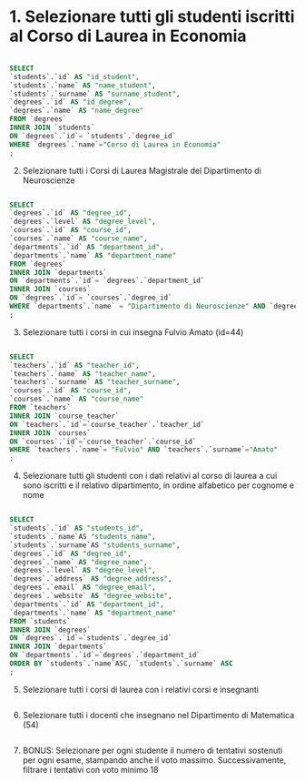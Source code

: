 # 1. Selezionare tutti gli studenti iscritti al Corso di Laurea in Economia

```SQL

SELECT
`students`.`id` AS "id_student",
`students`.`name` AS "name_student",
`students`.`surname` AS "surname_student",
`degrees`.`id` AS "id_degree",
`degrees`.`name` AS "name_degree"
FROM `degrees`
INNER JOIN `students`
ON `degrees`.`id`= `students`.`degree_id`
WHERE `degrees`.`name`="Corso di Laurea in Economia"
;

```

2. Selezionare tutti i Corsi di Laurea Magistrale del Dipartimento di Neuroscienze

```SQL

SELECT
`degrees`.`id` AS "degree_id",
`degrees`.`level` AS "degree_level",
`courses`.`id` AS "course_id",
`courses`.`name` AS "course_name",
`departments`.`id` AS "department_id",
`departments`.`name` AS "department_name"
FROM `degrees`
INNER JOIN `departments`
ON `departments`.`id`= `degrees`.`department_id`
INNER JOIN `courses`
ON `degrees`.`id`= `courses`.`degree_id`
WHERE `departments`.`name` = "Dipartimento di Neuroscienze" AND `degrees`.`level` = "magistrale"
;

```

3. Selezionare tutti i corsi in cui insegna Fulvio Amato (id=44)

```SQL

SELECT
`teachers`.`id` AS "teacher_id",
`teachers`.`name` AS "teacher_name",
`teachers`.`surname` AS "teacher_surname",
`courses`.`id` AS "course_id",
`courses`.`name` AS "course_name"
FROM `teachers`
INNER JOIN `course_teacher`
ON `teachers`.`id`=`course_teacher`.`teacher_id`
INNER JOIN `courses`
ON `courses`.`id`=`course_teacher`.`course_id`
WHERE `teachers`.`name`= "Fulvio" AND `teachers`.`surname`="Amato"
;

```

4. Selezionare tutti gli studenti con i dati relativi al corso di laurea a cui sono iscritti e il relativo dipartimento, in ordine alfabetico per cognome e nome

```SQL

SELECT
`students`.`id` AS "students_id",
`students`.`name`AS "students_name",
`students`.`surname`AS "students_surname",
`degrees`.`id` AS "degree_id",
`degrees`.`name` AS "degree_name",
`degrees`.`level` AS "degree_level",
`degrees`.`address` AS "degree_address",
`degrees`.`email` AS "degree_email",
`degrees`.`website` AS "degree_website",
`departments`.`id` AS "department_id",
`departments`.`name` AS "department_name"
FROM `students`
INNER JOIN `degrees`
ON `degrees`.`id`=`students`.`degree_id`
INNER JOIN `departments`
ON `departments`.`id`=`degrees`.`department_id`
ORDER BY `students`.`name`ASC, `students`.`surname` ASC
;

```

5. Selezionare tutti i corsi di laurea con i relativi corsi e insegnanti

```SQL

```

6. Selezionare tutti i docenti che insegnano nel Dipartimento di
   Matematica (54)

```SQL

```

7. BONUS: Selezionare per ogni studente il numero di tentativi sostenuti per ogni esame, stampando anche il voto massimo. Successivamente, filtrare i tentativi con voto minimo 18

```SQL

```
